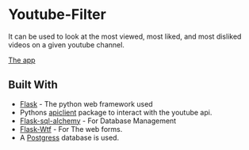 # Youtube-Filter
It can be used to look at the most viewed, most liked, and most disliked videos on a given youtube channel.

[The app](https://youtube-filter.herokuapp.com/)

## Built With

* [Flask](http://flask.palletsprojects.com/en/1.1.x/) - The python web framework used
* Pythons [apiclient](https://pypi.org/project/apiclient/) package to interact with the youtube api. 
* [Flask-sql-alchemy](https://flask-sqlalchemy.palletsprojects.com/en/2.x/) - For Database Management
* [Flask-Wtf](https://flask-wtf.readthedocs.io/en/stable/) - For The web forms.
* A [Postgress](https://www.postgresql.org/) database is used.


